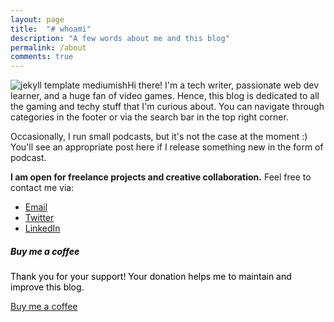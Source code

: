```yaml
---
layout: page
title:  "# whoami"
description: "A few words about me and this blog"
permalink: /about
comments: true
---
```


<div class="row justify-content-between">
<div class="col-md-8 pr-5">



<style>
    .main_image {
        text-align: center;
    }

    .main_image img {
        max-width: 250px;
        float: left;
    }

    @media (max-width: 500px) {
        .main_image img {
            float: none;
        }
    }
</style>

<div class="main_image"><img src="{{site.baseurl}}/assets/images/nikita.png" alt="jekyll template mediumish"/></div>

<p>Hi there! I'm a tech writer, passionate web dev learner, and a huge fan of video games. Hence, this blog is dedicated to all the gaming and techy stuff that I'm curious about. You can navigate through categories in the footer or via the search bar in the top right corner.</p>

<p>Occasionally, I run small podcasts, but it's not the case at the moment :) You'll see an appropriate post here if I release something new in the form of podcast.</p>

<p><strong>I am open for freelance projects and creative collaboration.</strong> Feel free to contact me via:
<ul>
<li><a href="mailto:nikita@pushkar.ski?&subject=Project%2FCollaboration%20Inquiry" target="_blank">Email</a></li>
<li><a href="https://twitter.com/npushkarski" target="_blank">Twitter</a></li>
<li><a href="https://www.linkedin.com/in/pushkarski/" target="_blank">LinkedIn</a></li>
</ul> 
</p>



</div>

<div class="col-md-4">

<div class="sticky-top sticky-top-80">

<a target="_blank" href="https://www.buymeacoffee.com/pushkarski" style="text-decoration: none; color: #000000;" ><h5>Buy me a    coffee</h5></a>
    
<a target="_blank" href="https://www.buymeacoffee.com/pushkarski" style="text-decoration: none; color: #000000;"><p>Thank you for    your support! Your donation helps me to maintain and improve this blog.</p></a>
    
<a target="_blank" href="https://www.buymeacoffee.com/pushkarski" class="btn btn-danger">Buy me a coffee</a>

</div>
</div>
</div>
